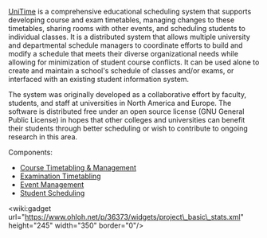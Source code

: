[UniTime](http://www.unitime.org) is a comprehensive educational scheduling system that supports developing course and exam timetables, managing changes to these timetables, sharing rooms with other events, and scheduling students to individual classes. It is a distributed system that allows multiple university and departmental schedule managers to coordinate efforts to build and modify a schedule that meets their diverse organizational needs while allowing for minimization of student course conflicts. It can be used alone to create and maintain a school's schedule of classes and/or exams, or interfaced with an existing student information system.

The system was originally developed as a collaborative effort by faculty, students, and staff at universities in North America and Europe. The software is distributed free under an open source license (GNU General Public License) in hopes that other colleges and universities can benefit their students through better scheduling or wish to contribute to ongoing research in this area.

Components:
  * [Course Timetabling & Management](http://www.unitime.org/uct_courses.php)
  * [Examination Timetabling](http://www.unitime.org/uct_exams.php)
  * [Event Management](http://www.unitime.org/uct_events.php)
  * [Student Scheduling](http://www.unitime.org/uct_students.php)

&lt;wiki:gadget url="https://www.ohloh.net/p/36373/widgets/project\_basic\_stats.xml" height="245" width="350" border="0"/&gt;